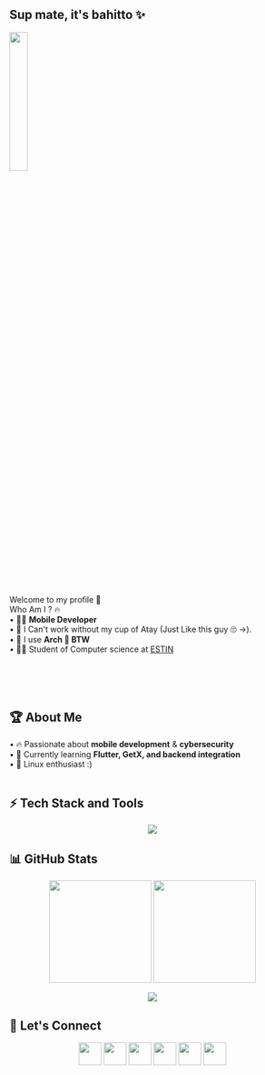 ## Sup mate, it's bahitto ✨
<img src="https://i.gifer.com/Atll.gif" width="25%" align="right;"/>

Welcome to my profile 👋
 <br />
Who Am I ? 🔥 <br />
• 🧑‍💻 **Mobile Developer** <br />
• 🍵 I Can't work without my cup of Atay (Just Like this guy 🙄 ->). <br />
• 🐧 I use **Arch  BTW** <br />
• 🧑‍🎓 Student of Computer science at [ESTIN](https://estin.dz/) <br />
<br /><br /><br /><br />

## 🏆 About Me  
• 🔥 Passionate about **mobile development** & **cybersecurity** <br />
• 🎯 Currently learning **Flutter, GetX, and backend integration** <br />
• 🐧 Linux enthusiast :) <br />
<br />

## ⚡ Tech Stack and Tools
<p align="center">
  <a href="https://skillicons.dev">
    <img src="https://skillicons.dev/icons?i=arch,linux,dart,flutter,firebase,gradle,django,mysql,git,github,vscode,bash,docker,c,py,selenium&perline=4" />
  </a>
</p>

## 📊 GitHub Stats  

<p align="center">
  <img src="https://github-readme-stats.vercel.app/api?username=BrahimBenzekri&show_icons=true&theme=dracula" height="180">
  <img src="https://github-readme-streak-stats.herokuapp.com/?user=BrahimBenzekri&theme=dracula" height="180">
</p>

<p align="center">
  <img src="https://github-readme-stats.vercel.app/api/top-langs/?username=BrahimBenzekri&layout=compact&theme=dracula">
</p>


## 💬 Let's Connect  
<p align="center">
  <a href="https://www.linkedin.com/in/brahim-benzekri-609486232/"><img src="https://skillicons.dev/icons?i=linkedin" height="40"></a>
  <a href="mailto:b_benzekri@estin.dz"><img src="https://skillicons.dev/icons?i=gmail" height="40"></a>
  <a href="https://discordapp.com/users/711480606957240332"><img src="https://skillicons.dev/icons?i=discord" height="40"></a>
  <a href="https://github.com/BrahimBenzekri"><img src="https://skillicons.dev/icons?i=github" height="40"></a>
  <a href="https://instagram.com/bahitt0"><img src="https://skillicons.dev/icons?i=instagram" height="40"></a>
  <a href="https://instagram.com/coding_ship"><img src="https://skillicons.dev/icons?i=instagram" height="40"></a>
</p>



